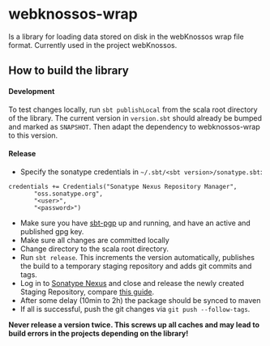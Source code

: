 webknossos-wrap
===============

Is a library for loading data stored on disk in the webKnossos wrap file format. Currently used in the project webKnossos.

## How to build the library

#### Development
To test changes locally, run `sbt publishLocal` from the scala root directory of the library. The current version in `version.sbt` should already be bumped and marked as `SNAPSHOT`. Then adapt the dependency to webknossos-wrap to this version.

#### Release

- Specify the sonatype credentials in `~/.sbt/<sbt version>/sonatype.sbt`:
```
credentials += Credentials("Sonatype Nexus Repository Manager",
       "oss.sonatype.org",
       "<user>",
       "<password>")
```

- Make sure you have [sbt-pgp](https://github.com/sbt/sbt-pgp) up and running, and have an active and published gpg key.
- Make sure all changes are committed locally
- Change directory to the scala root directory.
- Run `sbt release`. This increments the version automatically, publishes the build to a temporary staging repository and adds git commits and tags.
- Log in to [Sonatype Nexus](https://oss.sonatype.org) and close and release the newly created Staging Repository, compare [this guide](https://central.sonatype.org/pages/releasing-the-deployment.html).
- After some delay (10min to 2h) the package should be synced to maven
- If all is successful, push the git changes via `git push --follow-tags`.

**Never release a version twice. This screws up all caches and may lead to build errors in the projects depending on the library!**
